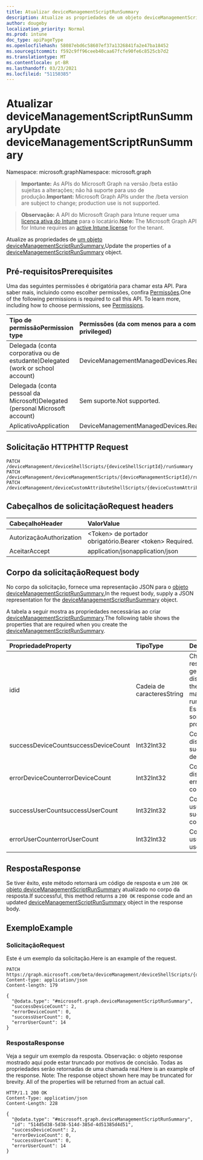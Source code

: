 ```yaml
---
title: Atualizar deviceManagementScriptRunSummary
description: Atualize as propriedades de um objeto deviceManagementScriptRunSummary.
author: dougeby
localization_priority: Normal
ms.prod: intune
doc_type: apiPageType
ms.openlocfilehash: 58087ebd6c58607ef37a1326841fa2e47ba18452
ms.sourcegitcommit: f592c9ff96ceeb40caa67fcfe90fe6c8525cb7d2
ms.translationtype: MT
ms.contentlocale: pt-BR
ms.lasthandoff: 03/23/2021
ms.locfileid: "51150385"
---
```

# <a name="update-devicemanagementscriptrunsummary"></a><span data-ttu-id="31440-103">Atualizar deviceManagementScriptRunSummary</span><span class="sxs-lookup"><span data-stu-id="31440-103">Update deviceManagementScriptRunSummary</span></span>

<span data-ttu-id="31440-104">Namespace: microsoft.graph</span><span class="sxs-lookup"><span data-stu-id="31440-104">Namespace: microsoft.graph</span></span>

> <span data-ttu-id="31440-105">**Importante:** As APIs do Microsoft Graph na versão /beta estão sujeitas a alterações; não há suporte para uso de produção.</span><span class="sxs-lookup"><span data-stu-id="31440-105">**Important:** Microsoft Graph APIs under the /beta version are subject to change; production use is not supported.</span></span>

> <span data-ttu-id="31440-106">**Observação:** A API do Microsoft Graph para Intune requer uma [licença ativa do Intune](https://go.microsoft.com/fwlink/?linkid=839381) para o locatário.</span><span class="sxs-lookup"><span data-stu-id="31440-106">**Note:** The Microsoft Graph API for Intune requires an [active Intune license](https://go.microsoft.com/fwlink/?linkid=839381) for the tenant.</span></span>

<span data-ttu-id="31440-107">Atualize as propriedades de [um objeto deviceManagementScriptRunSummary.](../resources/intune-devices-devicemanagementscriptrunsummary.md)</span><span class="sxs-lookup"><span data-stu-id="31440-107">Update the properties of a [deviceManagementScriptRunSummary](../resources/intune-devices-devicemanagementscriptrunsummary.md) object.</span></span>

## <a name="prerequisites"></a><span data-ttu-id="31440-108">Pré-requisitos</span><span class="sxs-lookup"><span data-stu-id="31440-108">Prerequisites</span></span>
<span data-ttu-id="31440-p101">Uma das seguintes permissões é obrigatória para chamar esta API. Para saber mais, incluindo como escolher permissões, confira [Permissões](/graph/permissions-reference).</span><span class="sxs-lookup"><span data-stu-id="31440-p101">One of the following permissions is required to call this API. To learn more, including how to choose permissions, see [Permissions](/graph/permissions-reference).</span></span>

|<span data-ttu-id="31440-111">Tipo de permissão</span><span class="sxs-lookup"><span data-stu-id="31440-111">Permission type</span></span>|<span data-ttu-id="31440-112">Permissões (da com menos para a com mais privilégios)</span><span class="sxs-lookup"><span data-stu-id="31440-112">Permissions (from least to most privileged)</span></span>|
|:---|:---|
|<span data-ttu-id="31440-113">Delegada (conta corporativa ou de estudante)</span><span class="sxs-lookup"><span data-stu-id="31440-113">Delegated (work or school account)</span></span>|<span data-ttu-id="31440-114">DeviceManagementManagedDevices.ReadWrite.All</span><span class="sxs-lookup"><span data-stu-id="31440-114">DeviceManagementManagedDevices.ReadWrite.All</span></span>|
|<span data-ttu-id="31440-115">Delegada (conta pessoal da Microsoft)</span><span class="sxs-lookup"><span data-stu-id="31440-115">Delegated (personal Microsoft account)</span></span>|<span data-ttu-id="31440-116">Sem suporte.</span><span class="sxs-lookup"><span data-stu-id="31440-116">Not supported.</span></span>|
|<span data-ttu-id="31440-117">Aplicativo</span><span class="sxs-lookup"><span data-stu-id="31440-117">Application</span></span>|<span data-ttu-id="31440-118">DeviceManagementManagedDevices.ReadWrite.All</span><span class="sxs-lookup"><span data-stu-id="31440-118">DeviceManagementManagedDevices.ReadWrite.All</span></span>|

## <a name="http-request"></a><span data-ttu-id="31440-119">Solicitação HTTP</span><span class="sxs-lookup"><span data-stu-id="31440-119">HTTP Request</span></span>
<!-- {
  "blockType": "ignored"
}
-->
``` http
PATCH /deviceManagement/deviceShellScripts/{deviceShellScriptId}/runSummary
PATCH /deviceManagement/deviceManagementScripts/{deviceManagementScriptId}/runSummary
PATCH /deviceManagement/deviceCustomAttributeShellScripts/{deviceCustomAttributeShellScriptId}/runSummary
```

## <a name="request-headers"></a><span data-ttu-id="31440-120">Cabeçalhos de solicitação</span><span class="sxs-lookup"><span data-stu-id="31440-120">Request headers</span></span>
|<span data-ttu-id="31440-121">Cabeçalho</span><span class="sxs-lookup"><span data-stu-id="31440-121">Header</span></span>|<span data-ttu-id="31440-122">Valor</span><span class="sxs-lookup"><span data-stu-id="31440-122">Value</span></span>|
|:---|:---|
|<span data-ttu-id="31440-123">Autorização</span><span class="sxs-lookup"><span data-stu-id="31440-123">Authorization</span></span>|<span data-ttu-id="31440-124">&lt;Token&gt; de portador obrigatório.</span><span class="sxs-lookup"><span data-stu-id="31440-124">Bearer &lt;token&gt; Required.</span></span>|
|<span data-ttu-id="31440-125">Aceitar</span><span class="sxs-lookup"><span data-stu-id="31440-125">Accept</span></span>|<span data-ttu-id="31440-126">application/json</span><span class="sxs-lookup"><span data-stu-id="31440-126">application/json</span></span>|

## <a name="request-body"></a><span data-ttu-id="31440-127">Corpo da solicitação</span><span class="sxs-lookup"><span data-stu-id="31440-127">Request body</span></span>
<span data-ttu-id="31440-128">No corpo da solicitação, fornece uma representação JSON para o [objeto deviceManagementScriptRunSummary.](../resources/intune-devices-devicemanagementscriptrunsummary.md)</span><span class="sxs-lookup"><span data-stu-id="31440-128">In the request body, supply a JSON representation for the [deviceManagementScriptRunSummary](../resources/intune-devices-devicemanagementscriptrunsummary.md) object.</span></span>

<span data-ttu-id="31440-129">A tabela a seguir mostra as propriedades necessárias ao criar [deviceManagementScriptRunSummary](../resources/intune-devices-devicemanagementscriptrunsummary.md).</span><span class="sxs-lookup"><span data-stu-id="31440-129">The following table shows the properties that are required when you create the [deviceManagementScriptRunSummary](../resources/intune-devices-devicemanagementscriptrunsummary.md).</span></span>

|<span data-ttu-id="31440-130">Propriedade</span><span class="sxs-lookup"><span data-stu-id="31440-130">Property</span></span>|<span data-ttu-id="31440-131">Tipo</span><span class="sxs-lookup"><span data-stu-id="31440-131">Type</span></span>|<span data-ttu-id="31440-132">Descrição</span><span class="sxs-lookup"><span data-stu-id="31440-132">Description</span></span>|
|:---|:---|:---|
|<span data-ttu-id="31440-133">id</span><span class="sxs-lookup"><span data-stu-id="31440-133">id</span></span>|<span data-ttu-id="31440-134">Cadeia de caracteres</span><span class="sxs-lookup"><span data-stu-id="31440-134">String</span></span>|<span data-ttu-id="31440-135">Chave da entidade de resumo de script de gerenciamento de dispositivos.</span><span class="sxs-lookup"><span data-stu-id="31440-135">Key of the device management script run summary entity.</span></span> <span data-ttu-id="31440-136">Essa propriedade é somente leitura.</span><span class="sxs-lookup"><span data-stu-id="31440-136">This property is read-only.</span></span>|
|<span data-ttu-id="31440-137">successDeviceCount</span><span class="sxs-lookup"><span data-stu-id="31440-137">successDeviceCount</span></span>|<span data-ttu-id="31440-138">Int32</span><span class="sxs-lookup"><span data-stu-id="31440-138">Int32</span></span>|<span data-ttu-id="31440-139">Contagem de dispositivos de sucesso.</span><span class="sxs-lookup"><span data-stu-id="31440-139">Success device count.</span></span>|
|<span data-ttu-id="31440-140">errorDeviceCount</span><span class="sxs-lookup"><span data-stu-id="31440-140">errorDeviceCount</span></span>|<span data-ttu-id="31440-141">Int32</span><span class="sxs-lookup"><span data-stu-id="31440-141">Int32</span></span>|<span data-ttu-id="31440-142">Contagem de dispositivos de erro.</span><span class="sxs-lookup"><span data-stu-id="31440-142">Error device count.</span></span>|
|<span data-ttu-id="31440-143">successUserCount</span><span class="sxs-lookup"><span data-stu-id="31440-143">successUserCount</span></span>|<span data-ttu-id="31440-144">Int32</span><span class="sxs-lookup"><span data-stu-id="31440-144">Int32</span></span>|<span data-ttu-id="31440-145">Contagem de usuários de sucesso.</span><span class="sxs-lookup"><span data-stu-id="31440-145">Success user count.</span></span>|
|<span data-ttu-id="31440-146">errorUserCount</span><span class="sxs-lookup"><span data-stu-id="31440-146">errorUserCount</span></span>|<span data-ttu-id="31440-147">Int32</span><span class="sxs-lookup"><span data-stu-id="31440-147">Int32</span></span>|<span data-ttu-id="31440-148">Contagem de usuários de erro.</span><span class="sxs-lookup"><span data-stu-id="31440-148">Error user count.</span></span>|



## <a name="response"></a><span data-ttu-id="31440-149">Resposta</span><span class="sxs-lookup"><span data-stu-id="31440-149">Response</span></span>
<span data-ttu-id="31440-150">Se tiver êxito, este método retornará um código de resposta e um `200 OK` [objeto deviceManagementScriptRunSummary](../resources/intune-devices-devicemanagementscriptrunsummary.md) atualizado no corpo da resposta.</span><span class="sxs-lookup"><span data-stu-id="31440-150">If successful, this method returns a `200 OK` response code and an updated [deviceManagementScriptRunSummary](../resources/intune-devices-devicemanagementscriptrunsummary.md) object in the response body.</span></span>

## <a name="example"></a><span data-ttu-id="31440-151">Exemplo</span><span class="sxs-lookup"><span data-stu-id="31440-151">Example</span></span>

### <a name="request"></a><span data-ttu-id="31440-152">Solicitação</span><span class="sxs-lookup"><span data-stu-id="31440-152">Request</span></span>
<span data-ttu-id="31440-153">Este é um exemplo da solicitação.</span><span class="sxs-lookup"><span data-stu-id="31440-153">Here is an example of the request.</span></span>
``` http
PATCH https://graph.microsoft.com/beta/deviceManagement/deviceShellScripts/{deviceShellScriptId}/runSummary
Content-type: application/json
Content-length: 179

{
  "@odata.type": "#microsoft.graph.deviceManagementScriptRunSummary",
  "successDeviceCount": 2,
  "errorDeviceCount": 0,
  "successUserCount": 0,
  "errorUserCount": 14
}
```

### <a name="response"></a><span data-ttu-id="31440-154">Resposta</span><span class="sxs-lookup"><span data-stu-id="31440-154">Response</span></span>
<span data-ttu-id="31440-p103">Veja a seguir um exemplo da resposta. Observação: o objeto response mostrado aqui pode estar truncado por motivos de concisão. Todas as propriedades serão retornadas de uma chamada real.</span><span class="sxs-lookup"><span data-stu-id="31440-p103">Here is an example of the response. Note: The response object shown here may be truncated for brevity. All of the properties will be returned from an actual call.</span></span>
``` http
HTTP/1.1 200 OK
Content-Type: application/json
Content-Length: 228

{
  "@odata.type": "#microsoft.graph.deviceManagementScriptRunSummary",
  "id": "514d5d38-5d38-514d-385d-4d51385d4d51",
  "successDeviceCount": 2,
  "errorDeviceCount": 0,
  "successUserCount": 0,
  "errorUserCount": 14
}
```




